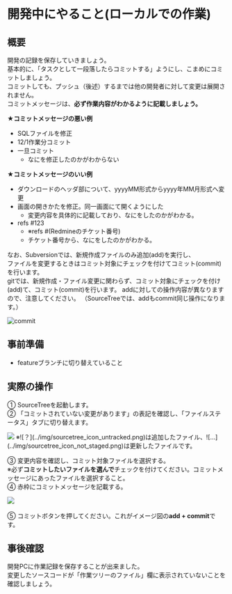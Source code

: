 # 開発中にやること(ローカルでの作業)

## 概要

開発の記録を保存していきましょう。  
基本的に、「タスクとして一段落したらコミットする」ようにし、こまめにコミットしましょう。  
コミットしても、プッシュ（後述）するまでは他の開発者に対して変更は展開されません。  
コミットメッセージは、**必ず作業内容がわかるように記載しましょう。**  
  
**★コミットメッセージの悪い例**

- SQLファイルを修正
- 12/1作業分コミット
- 一旦コミット
  + なにを修正したのかがわからない

**★コミットメッセージのいい例**

- ダウンロードのヘッダ部について、yyyyMM形式からyyyy年MM月形式へ変更
- 画面の開きかたを修正。同一画面にて開くようにした
  + 変更内容を具体的に記載しており、なにをしたのかがわかる。
- refs #123
  + ※refs #(Redmineのチケット番号)
  + チケット番号から、なにをしたのかがわかる。
  
  
なお、Subversionでは、新規作成ファイルのみ追加(add)を実行し、  
ファイルを変更するときはコミット対象にチェックを付けてコミット(commit)を行います。  
gitでは、新規作成・ファイル変更に関わらず、コミット対象にチェックを付け(add)て、コミット(commit)を行います。
addに対しての操作内容が異なりますので、注意してください。
（SourceTreeでは、addもcommit同じ操作になります。）

![commit](../img/commit.png)


## 事前準備

- featureブランチに切り替えていること

## 実際の操作

① SourceTreeを起動します。  
② 「コミットされていない変更があります」の表記を確認し、「ファイルステータス」タブに切り替えます。

<img src="../img/sourcetree_commit1.png" width="600px">
※![？](../img/sourcetree_icon_untracked.png)は追加したファイル、![…](../img/sourcetree_icon_not_staged.png)は更新したファイルです。  
  
③ 変更内容を確認し、コミット対象ファイルを選択する。  
※必ず**コミットしたいファイルを選んで**チェックを付けてください。コミットメッセージにあったファイルを選択すること。  
④ 赤枠にコミットメッセージを記載する。  

<img src="../img/sourcetree_commit2.png" width="600px">

⑤ コミットボタンを押してください。これがイメージ図の**add + commit**です。  

## 事後確認

開発PCに作業記録を保存することが出来ました。  
変更したソースコードが「作業ツリーのファイル」欄に表示されていないことを確認しましょう。
